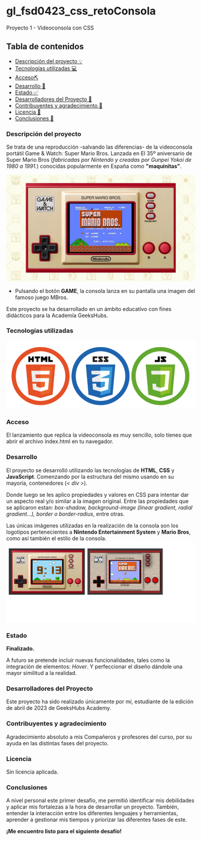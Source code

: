# gl_fsd0423_css_retoConsola
Proyecto 1 - Videoconsola con CSS

## Tabla de contenidos

- [Descripción del proyecto :bulb:](#Descripción-del-proyecto)
- [Tecnologías utilizadas :computer:](#Tecnologías-utilizadas)
- [Acceso⛏️](#Acceso)
- [Desarrollo :rocket:](#Desarrollo)
- [Estado :white_check_mark:](#Estado)
- [Desarrolladores del Proyecto :raising_hand:](#Desarrolladores-del-Proyecto)
- [Contribuyentes y agradecimiento :clap:](#Contribuyentes-y-agradecimiento.)
- [Licencia :vertical_traffic_light:](#Licencia)
- [Conclusiones :tada:](#Conclusiones)

### Descripción del proyecto

Se trata de una reproducción -salvando las diferencias- de la videoconsola portátil Game & Watch: Super Mario Bros. Lanzada en El 35º aniversario de Super Mario Bros (_fabricadas por Nintendo y creadas por Gunpei Yokoi de 1980 a 1991._) conocidas popularmente en España como **"maquinitas"**.

![image](/img/readmeimagen1.webp)

- Pulsando el botón **GAME**, la consola lanza en su pantalla una imagen del famoso juego MBros.

Este proyecto se ha desarrollado en un ámbito educativo con fines didácticos para la Academía GeeksHubs.

### Tecnologías utilizadas
![image](/img/readmeimagen2.png)

### Acceso

El lanzamiento que replica la videoconsola es muy sencillo, solo tienes que abrir el archivo index.html en tu navegador.

### Desarrollo

El proyecto se desarrolló utilizando las tecnologías de **HTML**, **CSS** y **JavaScript**. Comenzando por la estructura del mismo usando en su mayoría, contenedores (_< div >_). 

Donde luego se les aplico propiedades y valores en CSS para intentar dar un aspecto real y/o similar a la imagen original. Entre las propiedades que se aplicaron estan:  _box-shadow, background-image (linear gradient, radial gradient...), border o border-radius_, entre otras. 

Las únicas imágenes utilizadas en la realización de la consola son los logotipos pertenecientes a **Nintendo Entertainment System** y **Mario Bros**, como así también el estilo de la consola.
![image](/img/comparacion.png)

### Estado

**Finalizado.**

A futuro se pretende incluir nuevas funcionalidades, tales como la integración de elementos: _Hover_. Y perfeccionar el diseño dándole una mayor similitud a la realidad.

### Desarrolladores del Proyecto

Este proyecto ha sido realizado únicamente por mí, estudiante de la edición de abril de 2023 de GeeksHubs Academy.

### Contribuyentes y agradecimiento

Agradecimiento absoluto a mis Compañeros y profesores del curso, por su ayuda en las distintas fases del proyecto.

### Licencia

Sin licencia aplicada.

### Conclusiones 

A nivel personal este primer desafío, me permitió identificar mis debilidades y aplicar mis fortalezas a la hora de desarrollar un proyecto. También, entender la interacción entre los diferentes lenguajes y herramientas, aprender a gestionar mis tiempos y priorizar las diferentes fases de este. 

**¡Me encuentro listo para el siguiente desafío!**